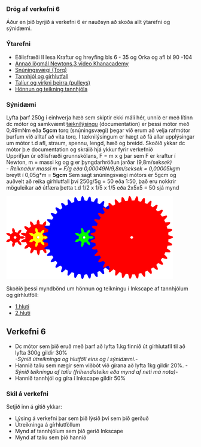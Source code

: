 ### Drög af verkefni 6
Áður en þið byrjið á verkefni 6 er nauðsyn að skoða allt ýtarefni og sýnidæmi.
### Ýtarefni
* Eðlisfræði II lesa Kraftur og hreyfing bls 6 - 35 og Orka og afl bl 90 -104
* [Annað lögmál Newtons,3 video Khanacademy](https://youtu.be/ou9YMWlJgkE)
* [Snúningsvægi (Torq)](https://www.youtube.com/watch?v=jg4e8W44_E4)
* [Tannhjól og gírhlutfall](https://www.youtube.com/watch?v=D_i3PJIYtuY)
* [Talíur og virkni þeirra (pulleys)](https://www.youtube.com/watch?v=M2w3NZzPwOM)
* [Hönnun og teikning tannhjóla](https://www.youtube.com/watch?v=ckdTFhdEPIY&ab_channel=MarkII)

### Sýnidæmi
Lyfta þarf 250g í einhverja hæð sem skiptir ekki máli hér, unnið er með lítinn dc mótor og samkvæmt [tæknilýsingu](https://kinmoremotor.com/product/dc-motor/ff-030pa-pk/) (documentation) er þessi mótor með 0,49mNm eða **5gcm** torq (snúningsvægi) þegar við erum að velja rafmótor þurfum við alltaf að vita torq.  Í tæknilýsingum er hægt að fá allar upplýsingar um mótor t.d afl, straum, spennu, lengd, hæð og breidd.  Skoðið ykkar dc mótor þ.e documentation og skráið hjá ykkur fyrir verkefnið   
Upprifjun úr eðlisfræði grunnskólans, F = m x g þar sem F er kraftur í Newton, m = massi kg og g er þyngdarhröðun jarðar (9,8m/sek*sek)  
*- Reiknaður massi m = F/g eða 0,00049N/9,8m/sek*sek = 0,00005kg*m breytt í 0,05g*m = **5gcm**
Sem sagt snúningsvægi mótors er 5gcm og auðvelt að reika gírhlutfall því 250g/5g = 50 eða 1:50, það eru nokkrir möguleikar að útfæra þetta t.d 1/2 x 1/5 x 1/5
eða 2x5x5 = 50 sjá mynd

![mynd](/Myndir/gearratio.png)

Skoðið þessi myndbönd um hönnun og teikningu í Inkscape af tannhjólum og gírhlutföll:
* [1.hluti](https://nam.inna.is/api/Attachment/DownloadFile/513873/553459)
* [2.hluti](https://nam.inna.is/api/Attachment/DownloadFile/514841/553459)

## Verkefni 6
-  Dc mótor sem þið eruð með þarf að lyfta 1.kg finnið út gírhlutafll til að lyfta  300g gildir 30%  
*-Sýnið útreikninga og hlutföll eins og í sýnidæmi.-*
- Hannið talíu sem nægir sem viðbót við gírana að lyfta 1kg gildir 20%. 
*-Sýnið teikningu af talíu (fríhendisteikn eða mynd af neti má nota)-*
-  Hannið tannhjól og gíra í Inkscape gildir 50%
### Skil á verkefni
Setjið inn á gitið ykkar:
* Lýsing á verkefni þar sem þið lýsið því sem þið gerðuð
* Útreikninga á gírhlutföllum
* Mynd af tannhjólum sem þið gerið Inkscape
* Mynd af talíu sem þið hannið


